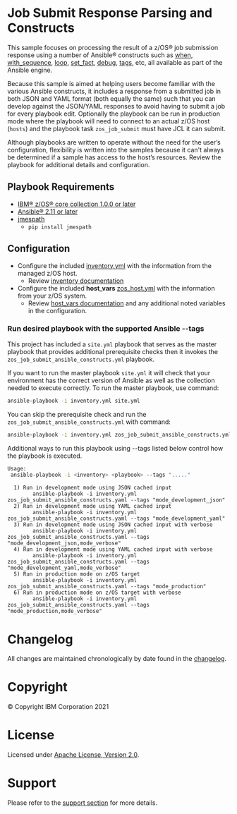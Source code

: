 # Job Submit Response Parsing and Constructs
This sample focuses on processing the result of a z/OS® job submission response
using a number of Ansible® constructs such as
[when](https://docs.ansible.com/ansible/latest/user_guide/playbooks_conditionals.html#conditionals),
[with_sequence](https://docs.ansible.com/ansible/latest/user_guide/playbooks_loops.html#loops),
[loop](https://docs.ansible.com/ansible/latest/user_guide/playbooks_loops.html#loops),
[set_fact](https://docs.ansible.com/ansible/latest/collections/ansible/builtin/set_fact_module.html),
[debug](https://docs.ansible.com/ansible/latest/collections/ansible/builtin/debug_module.html),
[tags](https://docs.ansible.com/ansible/latest/user_guide/playbooks_tags.html),
etc, all available as part of the Ansible engine.

Because this sample is aimed at helping users become familiar with the various
Ansible constructs, it includes a response from a submitted job in both JSON
and YAML format (both equally the same) such that you can develop against
the JSON/YAML responses to avoid having to submit a job for every playbook
edit. Optionally the playbook can be run in production mode where the playbook
will need to connect to an actual z/OS host (`hosts`) and the playbook task
`zos_job_submit` must have JCL it can submit.

Although playbooks are written to operate without the need for the user’s
configuration, flexibility is written into the samples because it can't always
be determined if a sample has access to the host’s resources. Review the
playbook for additional details and configuration.

## Playbook Requirements
- [IBM® z/OS® core collection 1.0.0 or later](https://galaxy.ansible.com/ibm/ibm_zos_core)
- [Ansible® 2.11 or later](https://docs.ansible.com/ansible/latest/installation_guide/intro_installation.html)
- [jmespath](https://pypi.org/project/jmespath/)
    - `pip install jmespath`

## Configuration
- Configure the included [inventory.yml](inventories/inventory.yml) with the
  information from the managed z/OS host.
  - Review [inventory documentation](../../../docs/share/zos_core/configure_inventory.md)
- Configure the included **host_vars** [zos_host.yml](inventories/host_vars/zos_host.yml)
  with the information from your z/OS system.
  - Review [host_vars documentation](../../../docs/share/zos_core/configure_host_vars.md)
    and any additional noted variables in the configuration.

### Run desired playbook with the supported Ansible --tags
This project has included a `site.yml` playbook that serves as the master playbook
that provides additional prerequisite checks then it invokes the `zos_job_submit_ansible_constructs.yml`
playbook.

If you want to run the master playbook `site.yml` it will check that your environment
has the correct version of Ansible as well as the collection needed to execute
correctly. To run the master playbook, use command:

```bash
ansible-playbook -i inventory.yml site.yml
```

You can skip the prerequisite check and run the `zos_job_submit_ansible_constructs.yml` with
command:

```bash
ansible-playbook -i inventory.yml zos_job_submit_ansible_constructs.yml
```

Additional ways to run this playbook using --tags listed below control how the
playbook is executed.

```bash
Usage:
 ansible-playbook -i <inventory> <playbook> --tags "....."
```

```
  1) Run in development mode using JSON cached input
        ansible-playbook -i inventory.yml zos_job_submit_ansible_constructs.yaml --tags "mode_development_json"
  2) Run in development mode using YAML cached input
        ansible-playbook -i inventory.yml zos_job_submit_ansible_constructs.yaml --tags "mode_development_yaml"
  3) Run in development mode using JSON cached input with verbose
        ansible-playbook -i inventory.yml zos_job_submit_ansible_constructs.yaml --tags "mode_development_json,mode_verbose"
  4) Run in development mode using YAML cached input with verbose
        ansible-playbook -i inventory.yml zos_job_submit_ansible_constructs.yaml --tags "mode_development_yaml,mode_verbose"
  5) Run in production mode on z/OS target
        ansible-playbook -i inventory.yml zos_job_submit_ansible_constructs.yaml --tags "mode_production"
  6) Run in production mode on z/OS target with verbose
        ansible-playbook -i inventory.yml zos_job_submit_ansible_constructs.yaml --tags "mode_production,mode_verbose"
```

# Changelog
All changes are maintained chronologically by date found in the
[changelog](changelog.yml).

# Copyright
© Copyright IBM Corporation 2021

# License
Licensed under [Apache License,
Version 2.0](https://opensource.org/licenses/Apache-2.0).

# Support
Please refer to the [support section](../../../README.md#support) for more
details.